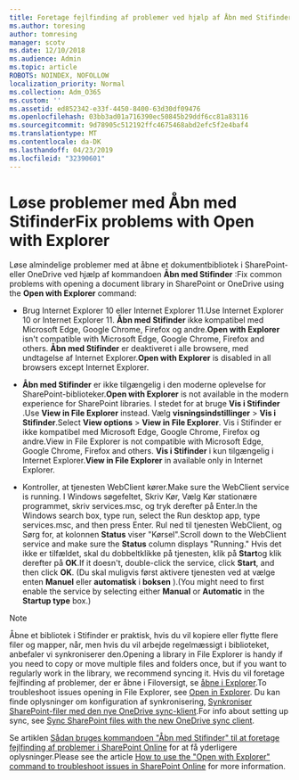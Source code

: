 ```yaml
---
title: Foretage fejlfinding af problemer ved hjælp af Åbn med Stifinder
ms.author: toresing
author: tomresing
manager: scotv
ms.date: 12/10/2018
ms.audience: Admin
ms.topic: article
ROBOTS: NOINDEX, NOFOLLOW
localization_priority: Normal
ms.collection: Adm_O365
ms.custom: ''
ms.assetid: ed852342-e33f-4450-8400-63d30df09476
ms.openlocfilehash: 03bb3ad01a716390ec50845b29ddf6cc81a83116
ms.sourcegitcommit: 9d78905c512192ffc4675468abd2efc5f2e4baf4
ms.translationtype: MT
ms.contentlocale: da-DK
ms.lasthandoff: 04/23/2019
ms.locfileid: "32390601"
---
```

# <a name="fix-problems-with-open-with-explorer"></a><span data-ttu-id="8696b-102">Løse problemer med Åbn med Stifinder</span><span class="sxs-lookup"><span data-stu-id="8696b-102">Fix problems with Open with Explorer</span></span>

<span data-ttu-id="8696b-103">Løse almindelige problemer med at åbne et dokumentbibliotek i SharePoint- eller OneDrive ved hjælp af kommandoen **Åbn med Stifinder** :</span><span class="sxs-lookup"><span data-stu-id="8696b-103">Fix common problems with opening a document library in SharePoint or OneDrive using the **Open with Explorer** command:</span></span> 
  
- <span data-ttu-id="8696b-104">Brug Internet Explorer 10 eller Internet Explorer 11.</span><span class="sxs-lookup"><span data-stu-id="8696b-104">Use Internet Explorer 10 or Internet Explorer 11.</span></span> <span data-ttu-id="8696b-105">**Åbn med Stifinder** ikke kompatibel med Microsoft Edge, Google Chrome, Firefox og andre.</span><span class="sxs-lookup"><span data-stu-id="8696b-105">**Open with Explorer** isn't compatible with Microsoft Edge, Google Chrome, Firefox and others.</span></span> <span data-ttu-id="8696b-106">**Åbn med Stifinder** er deaktiveret i alle browsere, med undtagelse af Internet Explorer.</span><span class="sxs-lookup"><span data-stu-id="8696b-106">**Open with Explorer** is disabled in all browsers except Internet Explorer.</span></span> 
    
- <span data-ttu-id="8696b-107">**Åbn med Stifinder** er ikke tilgængelig i den moderne oplevelse for SharePoint-biblioteker.</span><span class="sxs-lookup"><span data-stu-id="8696b-107">**Open with Explorer** is not available in the modern experience for SharePoint libraries.</span></span> <span data-ttu-id="8696b-108">I stedet for at bruge **Vis i Stifinder** .</span><span class="sxs-lookup"><span data-stu-id="8696b-108">Use **View in File Explorer** instead.</span></span> <span data-ttu-id="8696b-109">Vælg **visningsindstillinger** \> **Vis i Stifinder**.</span><span class="sxs-lookup"><span data-stu-id="8696b-109">Select **View options** \> **View in File Explorer**.</span></span> <span data-ttu-id="8696b-110">Vis i Stifinder er ikke kompatibel med Microsoft Edge, Google Chrome, Firefox og andre.</span><span class="sxs-lookup"><span data-stu-id="8696b-110">View in File Explorer is not compatible with Microsoft Edge, Google Chrome, Firefox and others.</span></span> <span data-ttu-id="8696b-111">**Vis i Stifinder** i kun tilgængelig i Internet Explorer.</span><span class="sxs-lookup"><span data-stu-id="8696b-111">**View in File Explorer** in available only in Internet Explorer.</span></span> 
    
- <span data-ttu-id="8696b-112">Kontroller, at tjenesten WebClient kører.</span><span class="sxs-lookup"><span data-stu-id="8696b-112">Make sure the WebClient service is running.</span></span> <span data-ttu-id="8696b-113">I Windows søgefeltet, Skriv Kør, Vælg Kør stationære programmet, skriv services.msc, og tryk derefter på Enter.</span><span class="sxs-lookup"><span data-stu-id="8696b-113">In the Windows search box, type run, select the Run desktop app, type services.msc, and then press Enter.</span></span> <span data-ttu-id="8696b-114">Rul ned til tjenesten WebClient, og Sørg for, at kolonnen **Status** viser "Kørsel".</span><span class="sxs-lookup"><span data-stu-id="8696b-114">Scroll down to the WebClient service and make sure the **Status** column displays "Running."</span></span> <span data-ttu-id="8696b-115">Hvis det ikke er tilfældet, skal du dobbeltklikke på tjenesten, klik på **Start**og klik derefter på **OK**.</span><span class="sxs-lookup"><span data-stu-id="8696b-115">If it doesn't, double-click the service, click **Start**, and then click **OK**.</span></span> <span data-ttu-id="8696b-116">(Du skal muligvis først aktivere tjenesten ved at vælge enten **Manuel** eller **automatisk** i **boksen** ).</span><span class="sxs-lookup"><span data-stu-id="8696b-116">(You might need to first enable the service by selecting either **Manual** or **Automatic** in the **Startup type** box.)</span></span> 
    
> [!NOTE]
> <span data-ttu-id="8696b-117">Åbne et bibliotek i Stifinder er praktisk, hvis du vil kopiere eller flytte flere filer og mapper, når, men hvis du vil arbejde regelmæssigt i biblioteket, anbefaler vi synkroniserer den.</span><span class="sxs-lookup"><span data-stu-id="8696b-117">Opening a library in File Explorer is handy if you need to copy or move multiple files and folders once, but if you want to regularly work in the library, we recommend syncing it.</span></span> <span data-ttu-id="8696b-118">Hvis du vil foretage fejlfinding af problemer, der er åbne i Filoversigt, se [åbne i Explorer](https://go.microsoft.com/fwlink/?linkid=871665).</span><span class="sxs-lookup"><span data-stu-id="8696b-118">To troubleshoot issues opening in File Explorer, see [Open in Explorer](https://go.microsoft.com/fwlink/?linkid=871665).</span></span> <span data-ttu-id="8696b-119">Du kan finde oplysninger om konfiguration af synkronisering, [Synkroniser SharePoint-filer med den nye OneDrive sync-klient](https://go.microsoft.com/fwlink/?linkid=871666).</span><span class="sxs-lookup"><span data-stu-id="8696b-119">For info about setting up sync, see [Sync SharePoint files with the new OneDrive sync client](https://go.microsoft.com/fwlink/?linkid=871666).</span></span>
  
<span data-ttu-id="8696b-120">Se artiklen [Sådan bruges kommandoen "Åbn med Stifinder" til at foretage fejlfinding af problemer i SharePoint Online](https://support.office.com/article/How-to-use-the-Open-with-Explorer-command-to-troubleshoot-issues-in-SharePoint-Online-87155331-0c92-4224-a4c1-da5c21c4ade4) for at få yderligere oplysninger.</span><span class="sxs-lookup"><span data-stu-id="8696b-120">Please see the article [How to use the "Open with Explorer" command to troubleshoot issues in SharePoint Online](https://support.office.com/article/How-to-use-the-Open-with-Explorer-command-to-troubleshoot-issues-in-SharePoint-Online-87155331-0c92-4224-a4c1-da5c21c4ade4) for more information.</span></span> 
  

